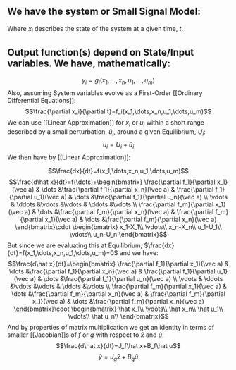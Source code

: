 ## We have the system or Small Signal Model:

Where $x_i$ describes the state of the system at a given time, $t$.

## Output function(s) depend on State/Input variables. We have, mathematically:
$$y_i=g_i(x_1,\dots,x_n,u_1,\dots,u_m)$$
Also, assuming System variables evolve as a First-Order [[Ordinary Differential Equations]]:
$$\frac{\partial x_i}{\partial t}=f_i(x_1,\dots,x_n,u_1,\dots,u_m)$$
We can use [[Linear Approximation]] for $x_i$ or $u_i$ within a short range described by a small perturbation, $\hat u_i$, around a given Equilibrium, $U_i$:
$$u_i=U_i+\hat u_i$$
We then have by [[Linear Approximation]]:

$$\frac{dx}{dt}=f(x_1,\dots,x_n,u_1,\dots,u_m)$$
$$\frac{d\hat x}{dt}=f(\dots)+\begin{bmatrix}
    \frac{\partial f_1}{\partial x_1}(\vec a) &  \dots &\frac{\partial f_1}{\partial x_n}(\vec a) &
    \frac{\partial f_1}{\partial u_1}(\vec a) &  \dots &\frac{\partial f_1}{\partial u_n}(\vec a) 
    \\
    \vdots & \ddots &\vdots &\vdots & \ddots &\vdots 
    \\
    \frac{\partial f_m}{\partial x_1}(\vec a) & \dots &\frac{\partial f_m}{\partial x_n}(\vec a) & \frac{\partial f_m}{\partial x_1}(\vec a) & \dots &\frac{\partial f_m}{\partial x_n}(\vec a)
\end{bmatrix}\cdot
\begin{bmatrix}
x_1-X_1\\
\vdots\\
x_n-X_n\\
u_1-U_1\\
\vdots\\
u_n-U_n
\end{bmatrix}$$
But since we are evaluating this at Equilibrium, $\frac{dx}{dt}=f(x_1,\dots,x_n,u_1,\dots,u_m)=0$ and we have:
$$\frac{d\hat x}{dt}=\begin{bmatrix}
    \frac{\partial f_1}{\partial x_1}(\vec a) &  \dots &\frac{\partial f_1}{\partial x_n}(\vec a) &
    \frac{\partial f_1}{\partial u_1}(\vec a) &  \dots &\frac{\partial f_1}{\partial u_n}(\vec a) 
    \\
    \vdots & \ddots &\vdots &\vdots & \ddots &\vdots 
    \\
    \frac{\partial f_m}{\partial x_1}(\vec a) & \dots &\frac{\partial f_m}{\partial x_n}(\vec a) & \frac{\partial f_m}{\partial x_1}(\vec a) & \dots &\frac{\partial f_m}{\partial x_n}(\vec a)
\end{bmatrix}\cdot
\begin{bmatrix}
\hat x_1\\
\vdots\\
\hat x_n\\
\hat u_1\\
\vdots\\
\hat u_n\\
\end{bmatrix}$$
And by properties of matrix multiplication we get an identity in terms of smaller [[Jacobian]]s of $f$ or $g$ with respect to $\hat x$ and $\hat u$:
$$\frac{d\hat x}{dt}=J_f\hat x+B_f\hat u$$
$$\hat y=J_g\hat x+B_g\hat u$$
